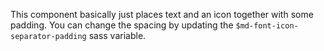 This component basically just places text and an icon together with some padding.
You can change the spacing by updating the `$md-font-icon-separator-padding` sass
variable.
